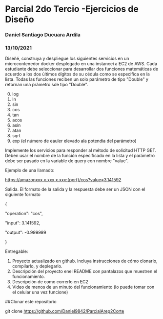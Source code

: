 #  Parcial 2do Tercio -Ejercicios de Diseño
### Daniel Santiago Ducuara Ardila
### 13/10/2021

Diseñé, construya y despliegue los siguientes servicios en un microcontenedor docker desplegado en una instancei a EC2 de AWS. Cada estudiante debe seleccionar para desarrollar dos funciones matemáticas de acuerdo a los dos últimos dígitos de su cédula como se especifica en la lista. Todas las funciones reciben un solo parámetro de tipo "Double" y retornan una prámetro sde tipo "Double".

0. log
1. ln
2. sin
3. cos
4. tan
5. acos
6. asin
7. atan
8. sqrt
9. exp (el número de eauler elevado ala potendia del parámetro)


Implemente los servicios para responder al método de solicitud HTTP GET. Deben usar el nombre de la función especificado en la lista y el parámetro debe ser pasado en la variable de query con nombre "value".


Ejemplo de una llamado:

https://amazonxxx.x.xxx.x.xxx:{port}/cos?value=3.141592


Salida. El formato de la salida y la respuesta debe ser un JSON con el siguiente formato

{

 "operation": "cos",

 "input":  3.141592,

 "output":  -0.999999

}


Entregable:

1. Proyecto actualizado en github. Incluya instrucciones de cómo clonarlo, compilarlo, y deplegarlo.
2. Descripción del proyecto enel README con pantalazos que muestren el funcionamiento.
3. Descripción de como correrlo en EC2
4. Video de menos de un minuto del funcionamiento (lo puede tomar con el celular una vez funcione)


##Clonar este repositorio

git clone https://github.com/Daniel9842/ParcialArep2Corte



